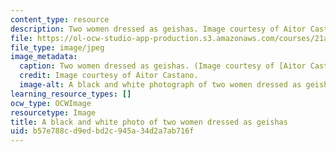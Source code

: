 ```yaml
---
content_type: resource
description: Two women dressed as geishas. Image courtesy of Aitor Castano.
file: https://ol-ocw-studio-app-production.s3.amazonaws.com/courses/21a-470j-gender-and-representation-of-asian-women-spring-2010/b57e788cd9edbd2c945a34d2a7ab716f_21a-470js10.jpg
file_type: image/jpeg
image_metadata:
  caption: Two women dressed as geishas. (Image courtesy of [Aitor Castano](http://www.flickr.com/photos/aitorc/2292500151/).)
  credit: Image courtesy of Aitor Castano.
  image-alt: A black and white photograph of two women dressed as geishas.
learning_resource_types: []
ocw_type: OCWImage
resourcetype: Image
title: A black and white photo of two women dressed as geishas
uid: b57e788c-d9ed-bd2c-945a-34d2a7ab716f
---
```


